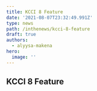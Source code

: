 ```yaml
---
title: KCCI 8 Feature
date: '2021-08-07T23:32:49.991Z'
type: news
path: /inthenews/kcci-8-feature
draft: true
authors:
  - alyysa-makena
hero:
  image: ''
---
```

## KCCI 8 Feature